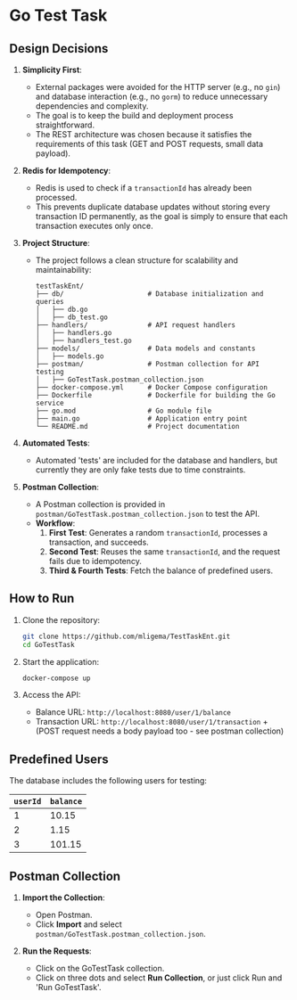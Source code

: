 # **Go Test Task**

## **Design Decisions**

1. **Simplicity First**:
   - External packages were avoided for the HTTP server (e.g., no `gin`) and database interaction (e.g., no `gorm`) to reduce unnecessary dependencies and complexity.
   - The goal is to keep the build and deployment process straightforward.
   - The REST architecture was chosen because it satisfies the requirements of this task (GET and POST requests, small data payload).

2. **Redis for Idempotency**:
   - Redis is used to check if a `transactionId` has already been processed.
   - This prevents duplicate database updates without storing every transaction ID permanently, as the goal is simply to ensure that each transaction executes only once.

3. **Project Structure**:
   - The project follows a clean structure for scalability and maintainability:
     ```
     testTaskEnt/
     ├── db/                     # Database initialization and queries
     │   ├── db.go
     │   ├── db_test.go
     ├── handlers/               # API request handlers
     │   ├── handlers.go
     │   ├── handlers_test.go
     ├── models/                 # Data models and constants
     │   ├── models.go
     ├── postman/                # Postman collection for API testing
     │   ├── GoTestTask.postman_collection.json
     ├── docker-compose.yml      # Docker Compose configuration
     ├── Dockerfile              # Dockerfile for building the Go service
     ├── go.mod                  # Go module file
     ├── main.go                 # Application entry point
     └── README.md               # Project documentation
     ```

4. **Automated Tests**:
   - Automated 'tests' are included for the database and handlers, but currently they are only fake tests due to time constraints.

5. **Postman Collection**:
   - A Postman collection is provided in `postman/GoTestTask.postman_collection.json` to test the API.
   - **Workflow**:
     1. **First Test**: Generates a random `transactionId`, processes a transaction, and succeeds.
     2. **Second Test**: Reuses the same `transactionId`, and the request fails due to idempotency.
     3. **Third & Fourth Tests**: Fetch the balance of predefined users.


## **How to Run**

1. Clone the repository:
   ```bash
   git clone https://github.com/mligema/TestTaskEnt.git
   cd GoTestTask
   ```

2. Start the application:
   ```bash
   docker-compose up
   ```

3. Access the API:
   - Balance URL: `http://localhost:8080/user/1/balance`
   - Transaction URL: `http://localhost:8080/user/1/transaction` + (POST request needs a body payload too - see postman collection)


## **Predefined Users**

The database includes the following users for testing:

| `userId` | `balance` |
|----------|-----------|
| 1        | 10.15     |
| 2        | 1.15      |
| 3        | 101.15    |


## **Postman Collection**

1. **Import the Collection**:
   - Open Postman.
   - Click **Import** and select `postman/GoTestTask.postman_collection.json`.

2. **Run the Requests**:
   - Click on the GoTestTask collection.
   - Click on three dots and select **Run Collection**, or just click Run and 'Run GoTestTask'.
